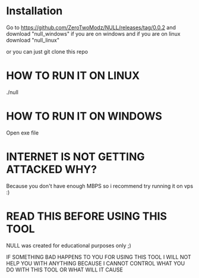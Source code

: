 # Installation
Go to https://github.com/ZeroTwoModz/NULL/releases/tag/0.0.2 and download "null_windows" if you are on windows and if you are on linux download "null_linux"

or you can just git clone this repo

# HOW TO RUN IT ON LINUX

./null 

# HOW TO RUN IT ON WINDOWS
Open exe file

# INTERNET IS NOT GETTING ATTACKED WHY?
Because you don't have enough MBPS so i recommend try running it on vps :)

# READ THIS BEFORE USING THIS TOOL

NULL was created for educational purposes only ;)

IF SOMETHING BAD HAPPENS TO YOU FOR USING THIS TOOL I WILL NOT HELP YOU WITH ANYTHING BECAUSE I CANNOT CONTROL WHAT YOU DO WITH THIS TOOL OR WHAT WILL IT CAUSE
